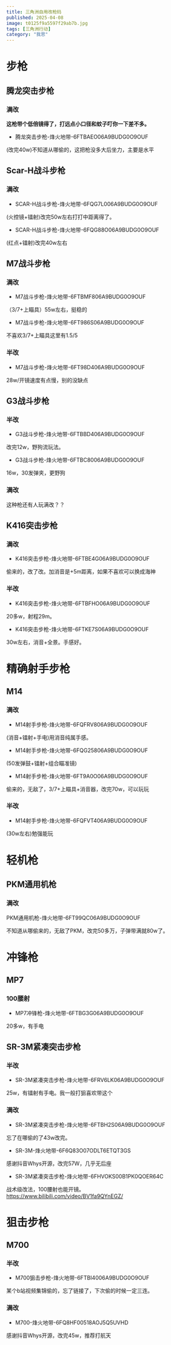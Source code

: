 ```yaml
---
title: 三角洲自用改枪码
published: 2025-04-08
image: t0125f9a5597f29ab7b.jpg
tags: [三角洲行动]
category: "我思"
---
```

# 步枪

## 腾龙突击步枪

### 满改

__这枪带个低倍镜得了，打远点小口径和蚊子叮你一下差不多。__

- 腾龙突击步枪-烽火地带-6FTBAEO06A9BUDG0O9OUF

(改完40w)不知道从哪偷的，这把枪没多大后坐力，主要是水平



## Scar-H战斗步枪

### 满改

- SCAR-H战斗步枪-烽火地带-6FQG7L006A9BUDG0O9OUF

(火控镜+镭射)改完50w左右打打中距离得了。

- SCAR-H战斗步枪-烽火地带-6FQG88O06A9BUDG0O9OUF

(红点+镭射)改完40w左右

## M7战斗步枪

### 满改

- M7战斗步枪-烽火地带-6FTBMF806A9BUDG0O9OUF

（3/7+上瞄具）55w左右，挺稳的

- M7战斗步枪-烽火地带-6FT986S06A9BUDG0O9OUF

不喜欢3/7+上瞄具这里有1.5/5

### 半改

- M7战斗步枪-烽火地带-6FT98D406A9BUDG0O9OUF

28w/开镜速度有点慢，别的没缺点

## G3战斗步枪

### 半改

- G3战斗步枪-烽火地带-6FTBBD406A9BUDG0O9OUF

改完12w，野狗流玩法。

- G3战斗步枪-烽火地带-6FTBC8006A9BUDG0O9OUF

16w，30发弹夹，更野狗

### 满改

这种枪还有人玩满改？？

## K416突击步枪

### 满改

- K416突击步枪-烽火地带-6FTBE4G06A9BUDG0O9OUF

偷来的，改了改。加消音是+5m距离，如果不喜欢可以换成海神

### 半改

- K416突击步枪-烽火地带-6FTBFHO06A9BUDG0O9OUF

20多w，射程29m。

- K416突击步枪-烽火地带-6FTKE7S06A9BUDG0O9OUF 

30w左右，消音+全景。手感好。

# 精确射手步枪

## M14

### 满改

- M14射手步枪-烽火地带-6FQFRV806A9BUDG0O9OUF

(消音+镭射+手电)用消音纯属手感。

- M14射手步枪-烽火地带-6FQG25806A9BUDG0O9OUF

(50发弹鼓+镭射+组合瞄准镜)

- M14射手步枪-烽火地带-6FT9A0O06A9BUDG0O9OUF

偷来的，无敌了，3/7+上瞄具+消音器，改完70w，可以玩玩

### 半改

- M14射手步枪-烽火地带-6FQFVT406A9BUDG0O9OUF

(30w左右)勉强能玩

# 轻机枪

## PKM通用机枪

### 满改

PKM通用机枪-烽火地带-6FT99QC06A9BUDG0O9OUF

不知道从哪偷来的，无敌了PKM，改完50多万，子弹带满就80w了。

# 冲锋枪

## MP7

### 100腰射

- MP7冲锋枪-烽火地带-6FTBG3G06A9BUDG0O9OUF

20多w，有手电

## SR-3M紧凑突击步枪

### 半改

- SR-3M紧凑突击步枪-烽火地带-6FRV6LK06A9BUDG0O9OUF

25w，有镭射有手电。我一般打狙喜欢带这个

### 满改

- SR-3M紧凑突击步枪-烽火地带-6FTBH2S06A9BUDG0O9OUF

忘了在哪偷的了43w改完。

- SR-3M-烽火地带-6F6Q83O07ODLT6ETQT3GS

感谢抖音Whys开源，改完57W，几乎无后座

- SR-3M紧凑突击步枪-烽火地带-6FHVOKS00B1PK0QOER64C

战术级改法，100腰射也能开镜。https://www.bilibili.com/video/BV1fa9QYnEGZ/

# 狙击步枪

## M700

### 半改

- M700狙击步枪-烽火地带-6FTBI4006A9BUDG0O9OUF

某个b站视频集锦偷的，忘了链接了，下次偷的时候一定三连。

### 满改

- M700-烽火地带-6FQ8HF00518AOJ5Q5UVHD

感谢抖音Whys开源，改完45w，推荐打航天